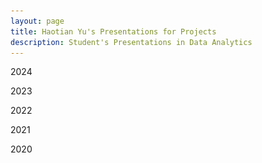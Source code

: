 ```yaml
---
layout: page
title: Haotian Yu's Presentations for Projects
description: Student's Presentations in Data Analytics
---
```



2024

2023

2022

2021

2020


<!-- 

 <img src="pres.jpg" alt="pres" title="pres"/>
 
###  2018

#### EMSE 6992 Final Project: {Walmart Recruiting - Store Sales Analysis and Forecasting}



 <img src="FF.png" alt="FF" title="FF"/>

---
<br/>&nbsp; &nbsp; &nbsp; Slides:


[Haotian Yu's Final Project (PDF)](https://github.com/HaotianYu123/HaotianYu123.github.io/blob/master/FP.pdf)

[Haotian Yu's Final Project (pptx)](https://github.com/HaotianYu123/HaotianYu123.github.io/blob/master/FP.pptx)

[Haotian Yu's Final Project (ipynb)](https://github.com/HaotianYu123/HaotianYu123.github.io/blob/master/FP.ipynb)

---


